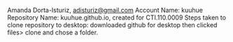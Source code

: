 Amanda Dorta-Isturiz, adisturiz@gmail.com
Account Name: kuuhue
Repository Name: kuuhue.github.io, created for CTI.110.0009
Steps taken to clone repository to desktop: downloaded github for desktop then clicked files> clone and chose a folder. 
